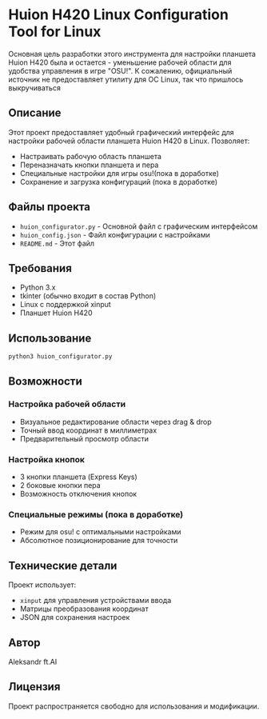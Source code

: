 # Huion H420 Linux Configuration Tool for Linux

Основная цель разработки этого инструмента для настройки планшета Huion H420 была и остается - уменьшение рабочей области для удобства управления в игре "OSU!".
К сожалению, официальный источник не предоставляет утилиту для OC Linux, так что пришлось выкручиваться  

## Описание

Этот проект предоставляет удобный графический интерфейс для настройки рабочей области планшета Huion H420 в Linux. Позволяет:

- Настраивать рабочую область планшета
- Переназначать кнопки планшета и пера
- Специальные настройки для игры osu!(пока в доработке)
- Сохранение и загрузка конфигураций (пока в доработке)

## Файлы проекта

- `huion_configurator.py` - Основной файл с графическим интерфейсом
- `huion_config.json` - Файл конфигурации с настройками
- `README.md` - Этот файл

## Требования

- Python 3.x
- tkinter (обычно входит в состав Python)
- Linux с поддержкой xinput
- Планшет Huion H420

## Использование

```bash
python3 huion_configurator.py
```

## Возможности

### Настройка рабочей области
- Визуальное редактирование области через drag & drop
- Точный ввод координат в миллиметрах
- Предварительный просмотр области

### Настройка кнопок
- 3 кнопки планшета (Express Keys)
- 2 боковые кнопки пера
- Возможность отключения кнопок

### Специальные режимы (пока в доработке)
- Режим для osu! с оптимальными настройками
- Абсолютное позиционирование для точности

## Технические детали

Проект использует:
- `xinput` для управления устройствами ввода
- Матрицы преобразования координат
- JSON для сохранения настроек

## Автор

Aleksandr ft.AI

## Лицензия

Проект распространяется свободно для использования и модификации.
